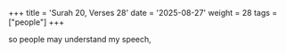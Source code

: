 +++
title = 'Surah 20, Verses 28'
date = '2025-08-27'
weight = 28
tags = ["people"]
+++

so people may understand my speech,